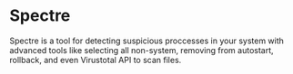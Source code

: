 # Spectre
Spectre is a tool for detecting suspicious proccesses in your system with advanced tools like selecting all non-system, removing from autostart, rollback, and even Virustotal API to scan files.
